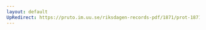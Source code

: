 ```yaml
---
layout: default
UpRedirect: https://pruto.im.uu.se/riksdagen-records-pdf/1871/prot-1871--ak--520/prot-1871--ak--520_000.pdf
---
```

